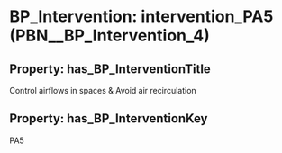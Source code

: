 # BP_Intervention: __intervention_PA5__ (PBN__BP_Intervention_4)

## Property: has_BP_InterventionTitle

Control airflows in spaces & Avoid air recirculation

## Property: has_BP_InterventionKey

PA5

